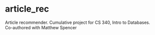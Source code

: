 # article_rec
 Article recommender. Cumulative project for CS 340, Intro to Databases. Co-authored with Matthew Spencer
